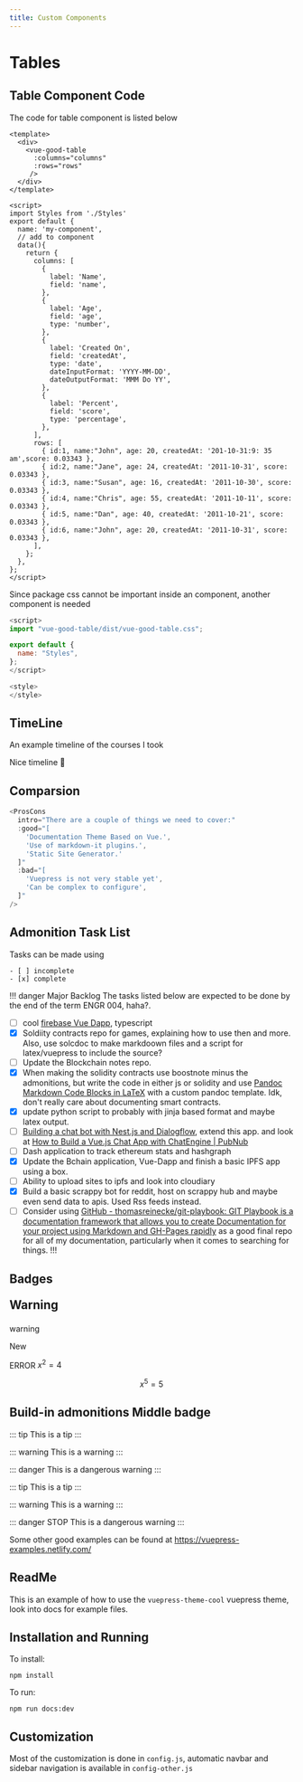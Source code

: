 ```yaml
---
title: Custom Components
---
```


# Tables

<my-component/>

## Table Component Code

The code for table component is listed below 
```vue
<template>
  <div>
    <vue-good-table
      :columns="columns"
      :rows="rows"
     />
  </div>
</template>

<script>
import Styles from './Styles'
export default {
  name: 'my-component',
  // add to component
  data(){
    return {
      columns: [
        {
          label: 'Name',
          field: 'name',
        },
        {
          label: 'Age',
          field: 'age',
          type: 'number',
        },
        {
          label: 'Created On',
          field: 'createdAt',
          type: 'date',
          dateInputFormat: 'YYYY-MM-DD',
          dateOutputFormat: 'MMM Do YY',
        },
        {
          label: 'Percent',
          field: 'score',
          type: 'percentage',
        },
      ],
      rows: [
        { id:1, name:"John", age: 20, createdAt: '201-10-31:9: 35 am',score: 0.03343 },
        { id:2, name:"Jane", age: 24, createdAt: '2011-10-31', score: 0.03343 },
        { id:3, name:"Susan", age: 16, createdAt: '2011-10-30', score: 0.03343 },
        { id:4, name:"Chris", age: 55, createdAt: '2011-10-11', score: 0.03343 },
        { id:5, name:"Dan", age: 40, createdAt: '2011-10-21', score: 0.03343 },
        { id:6, name:"John", age: 20, createdAt: '2011-10-31', score: 0.03343 },
      ],
    };
  },
};
</script>
```

Since package css cannot be important inside an component, another component is needed

```js
<script>
import "vue-good-table/dist/vue-good-table.css";

export default {
  name: "Styles",
};
</script>

<style>
</style>
``` 

## TimeLine

An example timeline of the courses I took

<sample-timeline/>

Nice timeline :rocket:



## Comparsion 

```js
<ProsCons
  intro="There are a couple of things we need to cover:"
  :good="[
    'Documentation Theme Based on Vue.',
    'Use of markdown-it plugins.',
    'Static Site Generator.'
  ]"
  :bad="[
    'Vuepress is not very stable yet',
    'Can be complex to configure',
  ]"
/>
```
<ProsCons
  intro="There are a couple of things we need to cover:"
  :good="[
    'Documentation Theme Based on Vue.',
    'Use of markdown-it plugins.',
    'Static Site Generator.'
  ]"
  :bad="[
    'Vuepress is not very stable yet',
    'Can be complex to configure',
  ]"
/>

## Admonition Task List 

Tasks can be made using 

```
- [ ] incomplete
- [x] complete
```

!!! danger Major Backlog
The tasks listed below are expected to be done by the end of the term ENGR 004, haha?.
- [ ] cool [firebase Vue Dapp](https://medium.com/@sebinatx/building-an-ethereum-firebase-user-profile-dapp-part-2-226bcc11ae62, ), typescript
- [x] Soldiity contracts repo for games, explaining how to use then and more. Also, use solcdoc to make markdoown files and a script for latex/vuepress to include the source? 
- [ ] Update the Blockchain notes repo.
- [x] When making the solidity contracts use boostnote minus the admonitions, but write the code in either js or solidity and use [Pandoc Markdown Code Blocks in LaTeX](http://weibeld.net/markdown/pandoc_code_blocks.html) with a custom pandoc template. Idk, don't really care about documenting smart contracts.
- [x] update python script to probably with jinja based format and maybe latex output.
- [ ] [Building a chat bot with Nest.js and Dialogflow](https://pusher.com/tutorials/chat-bot-nestjs), extend this app. and look at [How to Build a Vue.js Chat App with ChatEngine | PubNub](https://www.pubnub.com/tutorials/chatengine/vuejs/chat-app/)
- [ ] Dash application to track ethereum stats and hashgraph
- [x] Update the Bchain application, Vue-Dapp and finish a basic IPFS app using a box.
- [ ] Ability to upload sites to ipfs and look into cloudiary
- [x] Build a basic scrappy bot for reddit, host on scrappy hub and maybe even send data to apis. Used Rss feeds instead.
- [ ] Consider using [GitHub - thomasreinecke/git-playbook: GIT Playbook is a documentation framework that allows you to create Documentation for your project using Markdown and GH-Pages rapidly](https://github.com/thomasreinecke/git-playbook) as a good final repo for all of my documentation, particularly when it comes to searching for things. 
!!!

## Badges <p class="badge warning">Warning</p> 

<badge class="warning">warning </badge>


<span class="badge badge-default">New</span>

<span class="badge error">ERROR</span>
$x^2=4$

$$x^5 = 5$$

## Build-in admonitions <Badge vertical="middle">Middle badge</Badge>

::: tip
This is a tip
:::

::: warning
This is a warning
:::

::: danger
This is a dangerous warning
:::

::: tip
This is a tip
:::

::: warning
This is a warning
:::

::: danger STOP
This is a dangerous warning
:::

Some other good examples can be found at https://vuepress-examples.netlify.com/

## ReadMe

This is an example of how to use the `vuepress-theme-cool` vuepress theme, look into docs for example files.

## Installation and Running

To install:

`npm install`

To run:

`npm run docs:dev`


## Customization

Most of the customization is done in `config.js`, automatic navbar and sidebar navigation is available in `config-other.js`